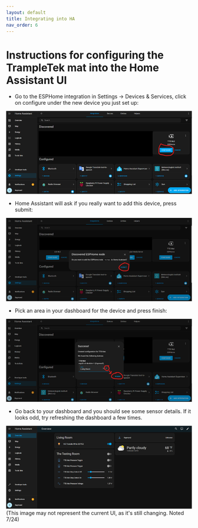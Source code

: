 ```yaml
---
layout: default
title: Integrating into HA
nav_order: 6
---
```


# Instructions for configuring the TrampleTek mat into the Home Assistant UI

- Go to the ESPHome integration in Settings -> Devices & Services, click on configure under the new device you just set up:

<img src="images/HA_services_mat_configure.png" width="600">

- Home Assistant will ask if you really want to add this device, press submit:

<img src="images/HA_services_mat_configure_submit.png" width="600">

- Pick an area in your dashboard for the device and press finish:

<img src="images/HA_services_mat_configure_area_finish.png" width="600"> 

- Go back to your dashboard and you should see some sensor details. If it looks odd, try refreshing the dashboard a few times.

<img src="images/HA_services_mat_UI.png" width="600"> 
(This image may not represent the current UI, as it's still changing. Noted 7/24)



